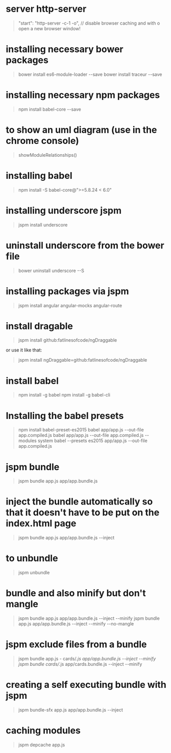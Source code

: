 # server http-server
> "start": "http-server -c-1 -o", // disable browser caching and with o open a new browser window!

# installing necessary bower packages
> bower install es6-module-loader --save
> bower install traceur --save

# installing necessary npm packages
> npm install babel-core --save

# to show an uml diagram (use in the chrome console)
> showModuleRelationships()

# installing babel
> npm install -S babel-core@">=5.8.24 < 6.0"

# installing underscore jspm
> jspm install underscore

# uninstall underscore from the bower file
>bower uninstall underscore --S

# installing packages via jspm
>jspm install angular angular-mocks angular-route

# install dragable
> jspm install github:fatlinesofcode/ngDraggable

or use it like that: 
> jspm install ngDraggable=github:fatlinesofcode/ngDraggable

# install babel
>npm install -g babel
>npm install -g babel-cli

# Installing the babel presets
>npm install babel-preset-es2015
>babel app/app.js --out-file app.compiled.js
>babel app/app.js --out-file app.compiled.js --modules system
>babel --presets es2015 app/app.js --out-file app.compiled.js

# jspm bundle
>jspm bundle app.js app/app.bundle.js


# inject the bundle automatically so that it doesn't have to be put on the index.html page
>jspm bundle app.js app/app.bundle.js --inject

# to unbundle 
>jspm unbundle 

# bundle and also minify but don't mangle
>jspm bundle app.js app/app.bundle.js --inject --minify
>jspm bundle app.js app/app.bundle.js --inject --minify --no-mangle

# jspm exclude files from a bundle
>jspm bundle app.js - cards/*.js app/app.bundle.js --inject --minify 
>jspm bundle cards/*.js app/cards.bundle.js --inject --minify 

# creating a self executing bundle with jspm
>jspm bundle-sfx app.js app/app.bundle.js --inject 

# caching modules
>jspm depcache app.js


